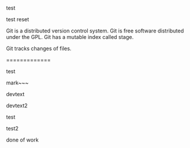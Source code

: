 test

test reset

Git is a distributed version control system.
Git is free software distributed under the GPL.
Git has a mutable index called stage.

Git tracks changes of files.

=============

test

mark~~~

devtext

devtext2

test

test2

done of work